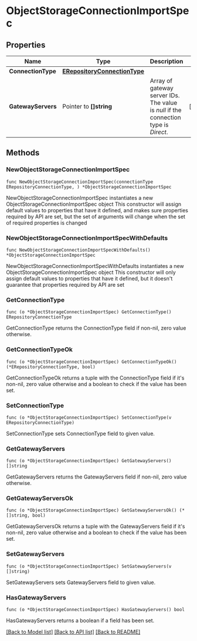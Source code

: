 # ObjectStorageConnectionImportSpec

## Properties

Name | Type | Description | Notes
------------ | ------------- | ------------- | -------------
**ConnectionType** | [**ERepositoryConnectionType**](ERepositoryConnectionType.md) |  | 
**GatewayServers** | Pointer to **[]string** | Array of gateway server IDs. The value is *null* if the connection type is *Direct*. | [optional] 

## Methods

### NewObjectStorageConnectionImportSpec

`func NewObjectStorageConnectionImportSpec(connectionType ERepositoryConnectionType, ) *ObjectStorageConnectionImportSpec`

NewObjectStorageConnectionImportSpec instantiates a new ObjectStorageConnectionImportSpec object
This constructor will assign default values to properties that have it defined,
and makes sure properties required by API are set, but the set of arguments
will change when the set of required properties is changed

### NewObjectStorageConnectionImportSpecWithDefaults

`func NewObjectStorageConnectionImportSpecWithDefaults() *ObjectStorageConnectionImportSpec`

NewObjectStorageConnectionImportSpecWithDefaults instantiates a new ObjectStorageConnectionImportSpec object
This constructor will only assign default values to properties that have it defined,
but it doesn't guarantee that properties required by API are set

### GetConnectionType

`func (o *ObjectStorageConnectionImportSpec) GetConnectionType() ERepositoryConnectionType`

GetConnectionType returns the ConnectionType field if non-nil, zero value otherwise.

### GetConnectionTypeOk

`func (o *ObjectStorageConnectionImportSpec) GetConnectionTypeOk() (*ERepositoryConnectionType, bool)`

GetConnectionTypeOk returns a tuple with the ConnectionType field if it's non-nil, zero value otherwise
and a boolean to check if the value has been set.

### SetConnectionType

`func (o *ObjectStorageConnectionImportSpec) SetConnectionType(v ERepositoryConnectionType)`

SetConnectionType sets ConnectionType field to given value.


### GetGatewayServers

`func (o *ObjectStorageConnectionImportSpec) GetGatewayServers() []string`

GetGatewayServers returns the GatewayServers field if non-nil, zero value otherwise.

### GetGatewayServersOk

`func (o *ObjectStorageConnectionImportSpec) GetGatewayServersOk() (*[]string, bool)`

GetGatewayServersOk returns a tuple with the GatewayServers field if it's non-nil, zero value otherwise
and a boolean to check if the value has been set.

### SetGatewayServers

`func (o *ObjectStorageConnectionImportSpec) SetGatewayServers(v []string)`

SetGatewayServers sets GatewayServers field to given value.

### HasGatewayServers

`func (o *ObjectStorageConnectionImportSpec) HasGatewayServers() bool`

HasGatewayServers returns a boolean if a field has been set.


[[Back to Model list]](../README.md#documentation-for-models) [[Back to API list]](../README.md#documentation-for-api-endpoints) [[Back to README]](../README.md)


